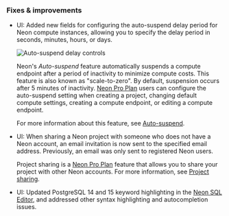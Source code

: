 ### Fixes & improvements

- UI: Added new fields for configuring the auto-suspend delay period for Neon compute instances, allowing you to specify the delay period in seconds, minutes, hours, or days.

    ![Auto-suspend delay controls](/docs/relnotes/autosuspend_controls.png)

    Neon's _Auto-suspend_ feature automatically suspends a compute endpoint after a period of inactivity to minimize compute costs. This feature is also known as "scale-to-zero". By default, suspension occurs after 5 minutes of inactivity. [Neon Pro Plan](/docs/introduction/pro-plan) users can configure the auto-suspend setting when creating a project, changing default compute settings, creating a compute endpoint, or editing a compute endpoint.

    For more information about this feature, see [Auto-suspend](/docs/introduction/auto-suspend).

- UI: When sharing a Neon project with someone who does not have a Neon account, an email invitation is now sent to the specified email address. Previously, an email was only sent to registered Neon users.

    Project sharing is a [Neon Pro Plan](/docs/introduction/pro-plan) feature that allows you to share your project with other Neon accounts. For more information, see [Project sharing](/docs/guides/project-sharing-guide).

- UI: Updated PostgreSQL 14 and 15 keyword highlighting in the [Neon SQL Editor](/docs/get-started-with-neon/query-with-neon-sql-editor), and addressed other syntax highlighting and autocompletion issues.
